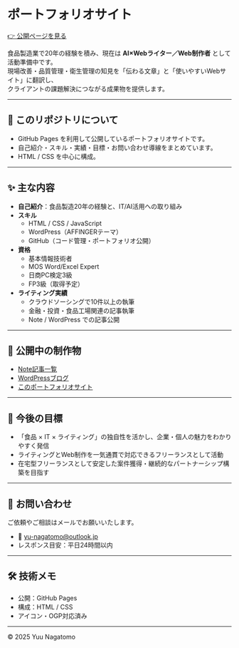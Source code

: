 # ポートフォリオサイト

[👉 公開ページを見る](https://y7678117-alt.github.io/portfolio/)

食品製造業で20年の経験を積み、現在は **AI×Webライター／Web制作者** として活動準備中です。  
現場改善・品質管理・衛生管理の知見を「伝わる文章」と「使いやすいWebサイト」に翻訳し、  
クライアントの課題解決につながる成果物を提供します。

---

## 🔎 このリポジトリについて
- GitHub Pages を利用して公開しているポートフォリオサイトです。
- 自己紹介・スキル・実績・目標・お問い合わせ導線をまとめています。
- HTML / CSS  を中心に構成。

---

## ✨ 主な内容
- **自己紹介**：食品製造20年の経験と、IT/AI活用への取り組み
- **スキル**
  - HTML / CSS / JavaScript
  - WordPress（AFFINGERテーマ）
  - GitHub（コード管理・ポートフォリオ公開）
- **資格**
  - 基本情報技術者
  - MOS Word/Excel Expert
  - 日商PC検定3級
  - FP3級（取得予定）
- **ライティング実績**
  - クラウドソーシングで10件以上の執筆
  - 金融・投資・食品工場関連の記事執筆
  - Note / WordPress での記事公開

---

## 📂 公開中の制作物
- [Note記事一覧](https://note.com/yuu_20241103)  
- [WordPressブログ](https://yuu-nagatomo.com)  
- [このポートフォリオサイト](https://y7678117-alt.github.io/portfolio/)

---

## 🎯 今後の目標
- 「食品 × IT × ライティング」の独自性を活かし、企業・個人の魅力をわかりやすく発信
- ライティングとWeb制作を一気通貫で対応できるフリーランスとして活動
- 在宅型フリーランスとして安定した案件獲得・継続的なパートナーシップ構築を目指す

---

## 📩 お問い合わせ
ご依頼やご相談はメールでお願いいたします。  

- 📧 [yu-nagatomo@outlook.jp](mailto:yu-nagatomo@outlook.jp)  
- レスポンス目安：平日24時間以内

---

## 🛠 技術メモ
- 公開：GitHub Pages  
- 構成：HTML / CSS 
- アイコン・OGP対応済み  

---
© 2025 Yuu Nagatomo
